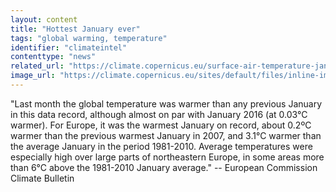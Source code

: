 ```yaml
---
layout: content
title: "Hottest January ever"
tags: "global warming, temperature"
identifier: "climateintel"
contenttype: "news"
related_url: "https://climate.copernicus.eu/surface-air-temperature-january-2020"
image_url: "https://climate.copernicus.eu/sites/default/files/inline-images/map_1month_anomaly_Global_ea_2t_202001_v02.png"
---
```

"Last month the global temperature was warmer than any previous January in this data record, although almost on par with January 2016 (at 0.03°C warmer). For Europe, it was the warmest January on record, about 0.2ºC warmer than the previous warmest January in 2007, and 3.1°C warmer than the average January in the period 1981-2010. Average temperatures were especially high over large parts of northeastern Europe, in some areas more than 6°C above the 1981-2010 January average." -- European Commission Climate Bulletin